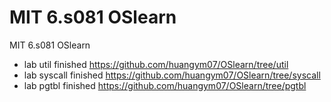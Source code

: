 # MIT 6.s081 OSlearn
MIT 6.s081 OSlearn

- lab util finished https://github.com/huangym07/OSlearn/tree/util
- lab syscall finished https://github.com/huangym07/OSlearn/tree/syscall
- lab pgtbl finished https://github.com/huangym07/OSlearn/tree/pgtbl

